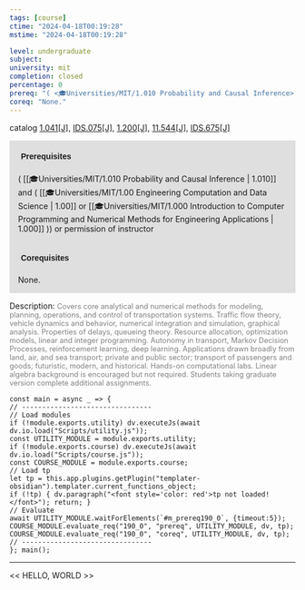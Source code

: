 ```yaml
---
tags: [course]
ctime: "2024-04-18T00:19:28"
mstime: "2024-04-18T00:19:28"

level: undergraduate
subject: 
university: mit
completion: closed
percentage: 0
prereq: "( <🎓Universities/MIT/1.010 Probability and Causal Inference> and ( <🎓Universities/MIT/1.00 Engineering Computation and Data Science> or <🎓Universities/MIT/1.000 Introduction to Computer Programming and Numerical Methods for Engineering Applications> )) or permission of instructor"
coreq: "None."
---
```


catalog [1.041[J]](http://student.mit.edu/catalog/m1a.html#1.041), [IDS.075[J]](http://student.mit.edu/catalog/mIDSa.html#IDS.075), [1.200[J]](http://student.mit.edu/catalog/m1b.html#1.200), [11.544[J]](http://student.mit.edu/catalog/m11c.html#11.544), [IDS.675[J]](http://student.mit.edu/catalog/mIDSa.html#IDS.675)

<span style="display: block; padding: 15px; background-color: rgb(100, 100, 100, 0.2);"><font id="m_prereq190_0" style="display: block; font-family: Arial, sans-serif; font-weight: bold; padding: 5px">Prerequisites</font><br><span id="prereq190_0">( [[🎓Universities/MIT/1.010 Probability and Causal Inference | 1.010]] and ( [[🎓Universities/MIT/1.00 Engineering Computation and Data Science | 1.00]] or [[🎓Universities/MIT/1.000 Introduction to Computer Programming and Numerical Methods for Engineering Applications | 1.000]] )) or permission of instructor</span></span>
<span style="display: block; padding: 15px; background-color: rgb(100, 100, 100, 0.2);"><font id="m_coreq190_0" style="display: block; font-family: Arial, sans-serif; font-weight: bold; padding: 5px">Corequisites</font><br><span id="coreq190_0">None.</span></span>

<font style="">Description:</font>
<font style="color: grey; font-size: 0.8rem;">Covers core analytical and numerical methods for modeling, planning, operations, and control of transportation systems. Traffic flow theory, vehicle dynamics and behavior, numerical integration and simulation, graphical analysis. Properties of delays, queueing theory. Resource allocation, optimization models, linear and integer programming. Autonomy in transport, Markov Decision Processes, reinforcement learning, deep learning. Applications drawn broadly from land, air, and sea transport; private and public sector; transport of passengers and goods; futuristic, modern, and historical. Hands-on computational labs. Linear algebra background is encouraged but not required. Students taking graduate version complete additional assignments.</font>

```dataviewjs
const main = async _ => {
// --------------------------------
// Load modules
if (!module.exports.utility) dv.executeJs(await dv.io.load("Scripts/utility.js"));
const UTILITY_MODULE = module.exports.utility;
if (!module.exports.course) dv.executeJs(await dv.io.load("Scripts/course.js"));
const COURSE_MODULE = module.exports.course;
// Load tp
let tp = this.app.plugins.getPlugin("templater-obsidian").templater.current_functions_object;
if (!tp) { dv.paragraph("<font style='color: red'>tp not loaded!</font>"); return; }
// Evaluate
await UTILITY_MODULE.waitForElements(`#m_prereq190_0`, {timeout:5});
COURSE_MODULE.evaluate_req("190_0", "prereq", UTILITY_MODULE, dv, tp);
COURSE_MODULE.evaluate_req("190_0", "coreq", UTILITY_MODULE, dv, tp);
// --------------------------------
}; main();
```

---

<< HELLO, WORLD >>

